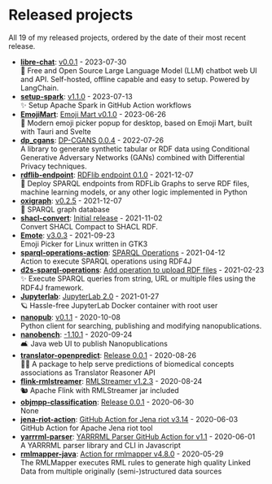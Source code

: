 # Released projects

All <!-- release_count starts -->19<!-- release_count ends --> of my released projects, ordered by the date of their most recent release.

<!-- recent_releases starts -->
* **[libre-chat](https://github.com/vemonet/libre-chat)**: [v0.0.1](https://github.com/vemonet/libre-chat/releases/tag/0.0.1) - 2023-07-30
<br>🦙 Free and Open Source Large Language Model (LLM) chatbot web UI and API. Self-hosted, offline capable and easy to setup. Powered by LangChain.
* **[setup-spark](https://github.com/vemonet/setup-spark)**: [v1.1.0](https://github.com/vemonet/setup-spark/releases/tag/v1.1.0) - 2023-07-13
<br>✨ Setup Apache Spark in GitHub Action workflows
* **[EmojiMart](https://github.com/vemonet/EmojiMart)**: [Emoji Mart v0.1.0](https://github.com/vemonet/EmojiMart/releases/tag/v0.1.0) - 2023-06-26
<br>🏪 Modern emoji picker popup for desktop, based on Emoji Mart, built with Tauri and Svelte
* **[dp_cgans](https://github.com/sunchang0124/dp_cgans)**: [DP-CGANS 0.0.4](https://github.com/sunchang0124/dp_cgans/releases/tag/0.0.4) - 2022-07-26
<br>A library to generate synthetic tabular or RDF data using Conditional Generative Adversary Networks (GANs) combined with Differential Privacy techniques.
* **[rdflib-endpoint](https://github.com/vemonet/rdflib-endpoint)**: [RDFlib endpoint 0.1.0](https://github.com/vemonet/rdflib-endpoint/releases/tag/0.1.0) - 2021-12-07
<br>💫 Deploy SPARQL endpoints from RDFLib Graphs to serve RDF files, machine learning models, or any other logic implemented in Python
* **[oxigraph](https://github.com/vemonet/oxigraph)**: [v0.2.5](https://github.com/vemonet/oxigraph/releases/tag/v0.2.5) - 2021-12-07
<br>🦀 SPARQL graph database
* **[shacl-convert](https://github.com/vemonet/shacl-convert)**: [Initial release](https://github.com/vemonet/shacl-convert/releases/tag/0.0.1) - 2021-11-02
<br>Convert SHACL Compact to SHACL RDF.
* **[Emote](https://github.com/tom-james-watson/Emote)**: [v3.0.3](https://github.com/tom-james-watson/Emote/releases/tag/v3.0.3) - 2021-09-23
<br>Emoji Picker for Linux written in GTK3
* **[sparql-operations-action](https://github.com/vemonet/sparql-operations-action)**: [SPARQL Operations](https://github.com/vemonet/sparql-operations-action/releases/tag/v1) - 2021-04-12
<br>Action to execute SPARQL operations using RDF4J
* **[d2s-sparql-operations](https://github.com/MaastrichtU-IDS/d2s-sparql-operations)**: [Add operation to upload RDF files](https://github.com/MaastrichtU-IDS/d2s-sparql-operations/releases/tag/v0.0.2) - 2021-02-23
<br>✨️ Execute SPARQL queries from string, URL or multiple files using the RDF4J framework.
* **[Jupyterlab](https://github.com/vemonet/Jupyterlab)**: [JupyterLab 2.0](https://github.com/vemonet/Jupyterlab/releases/tag/v2.0) - 2021-01-27
<br>🪐 Hassle-free JupyterLab Docker container with root user
* **[nanopub](https://github.com/fair-workflows/nanopub)**: [v0.1.1](https://github.com/fair-workflows/nanopub/releases/tag/v0.1.1) - 2020-10-08
<br>Python client for searching, publishing and modifying nanopublications.
* **[nanobench](https://github.com/vemonet/nanobench)**: [-1.10.1](https://github.com/vemonet/nanobench/releases/tag/v1.10.1) - 2020-09-24
<br>🛋️ Java web UI to publish Nanopublications
* **[translator-openpredict](https://github.com/MaastrichtU-IDS/translator-openpredict)**: [Release 0.0.1](https://github.com/MaastrichtU-IDS/translator-openpredict/releases/tag/0.0.1) - 2020-08-26
<br>🔮🐍 A package to help serve predictions of biomedical concepts associations as Translator Reasoner API
* **[flink-rmlstreamer](https://github.com/vemonet/flink-rmlstreamer)**: [RMLStreamer v1.2.3](https://github.com/vemonet/flink-rmlstreamer/releases/tag/v1.2.3) - 2020-08-24
<br>🐿️ Apache Flink with RMLStreamer jar included
* **[objmpp-classification](https://github.com/JEmonet67/objmpp-classification)**: [Release 0.0.1](https://github.com/JEmonet67/objmpp-classification/releases/tag/0.0.1) - 2020-06-30
<br>None
* **[jena-riot-action](https://github.com/vemonet/jena-riot-action)**: [GitHub Action for Jena riot v3.14](https://github.com/vemonet/jena-riot-action/releases/tag/v3.14) - 2020-06-03
<br>GitHub Action for Apache Jena riot tool
* **[yarrrml-parser](https://github.com/vemonet/yarrrml-parser)**: [YARRRML Parser GitHub Action for v1.1](https://github.com/vemonet/yarrrml-parser/releases/tag/v1.1) - 2020-06-01
<br>A YARRRML parser library and CLI in Javascript
* **[rmlmapper-java](https://github.com/vemonet/rmlmapper-java)**: [Action for rmlmapper v4.8.0](https://github.com/vemonet/rmlmapper-java/releases/tag/v4.8) - 2020-05-29
<br>The RMLMapper executes RML rules to generate high quality Linked Data from multiple originally (semi-)structured data sources
<!-- recent_releases ends -->
